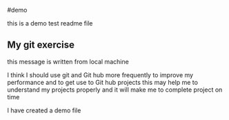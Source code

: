 #demo

this is a demo test readme file

## My git exercise
this message is written from local machine

I think I should use git and Git hub more frequently to improve my performance and to get use to Git hub projects
this  may help me to understand my projects properly and it will make me to complete project on time

 I have created a demo file
